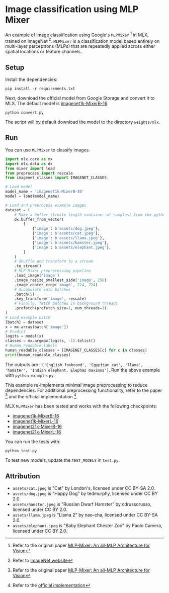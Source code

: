 # Image classification using MLP Mixer

An example of image classification using Google's `MLPMixer` [^1] in MLX, trained on ImageNet [^3]. `MLPMixer` is a classification model based entirely on multi-layer perceptrons (MLPs) that are repeatedly applied across either spatial locations or feature channels.

## Setup

Install the dependencies:

```shell
pip install -r requirements.txt
```

Next, download the official model from Google Storage and convert it to MLX. The
default model is [imagenet1k-MixerB-16](https://storage.googleapis.com/mixer_models/imagenet1k/Mixer-B_16.npz).

```
python convert.py
```

The script will by default download the model to the directory ``weights/mlx``.

## Run

You can use `MLPMixer` to classify images. 

```python
import mlx.core as mx
import mlx.data as dx
from mixer import load
from preprocess import rescale
from imagenet_classes import IMAGENET_CLASSES

# Load model
model_name = 'imagenet1k-MixerB-16'
model = load(model_name)

# Load and preprocess example images
dataset = (
    # Make a buffer (finite length container of samples) from the python list
    dx.buffer_from_vector(
        [
            {'image': b'assets/dog.jpeg'},
            {'image': b'assets/cat.jpeg'},
            {'image': b'assets/llama.jpeg'},
            {'image': b'assets/hamster.jpeg'},
            {'image': b'assets/elephant.jpeg'},
        ]
    )
    # Shuffle and transform to a stream
    .to_stream()
    # MLP Mixer preprocessing pipeline
    .load_image('image')
    .image_resize_smallest_side('image', 256)
    .image_center_crop('image', 224, 224)
    # Accumulate into batches
    .batch(5)
    .key_transform('image', rescale)
    # Finally, fetch batches in background threads
    .prefetch(prefetch_size=1, num_threads=1)
)
# Load example batch
[batch] = dataset
x = mx.array(batch['image'])
# Predict
logits = model(x)
classes = mx.argmax(logits, -1).tolist()
# Human readable labels
human_readable_classes = [IMAGENET_CLASSES[c] for c in classes]
print(human_readable_classes)
```
The outputs are : `['English foxhound', 'Egyptian cat', 'llama', 'hamster', 'Indian elephant, Elephas maximus']`. Run the above example with `python example.py`.

This example re-implements minimal image preprocessing to reduce
dependencies. For additional preprocessing functionality, refer to the 
paper [^1] and the official implementation [^2].

MLX `MLPMixer` has been tested and works with the following checkpoints:

- [imagenet1k-MixerB-16](https://storage.googleapis.com/mixer_models/imagenet1k/Mixer-B_16.npz)
- [imagenet1k-MixerL-16](https://storage.googleapis.com/mixer_models/imagenet1k/Mixer-L_16.npz)
- [imagenet21k-MixerB-16](https://storage.googleapis.com/mixer_models/imagenet21k/Mixer-B_16.npz)
- [imagenet21k-MixerL-16](https://storage.googleapis.com/mixer_models/imagenet21k/Mixer-L_16.npz)

You can run the tests with:

```shell
python test.py
```

To test new models, update the `TEST_MODELS` in `test.py`.

## Attribution

- `assets/cat.jpeg` is "Cat" by London's, licensed under CC BY-SA 2.0.
- `assets/dog.jpeg` is "Happy Dog" by tedmurphy, licensed under CC BY 2.0.
- `assets/hamster.jpeg` is "Russian Dwarf Hamster" by cdrussorusso, licensed under CC BY 2.0.
- `assets/llama.jpeg` is "Llama 2" by nao-cha, licensed under CC BY-SA 2.0.
- `assets/elephant.jpeg` is "Baby Elephant Chester Zoo" by Paolo Camera, licensed under CC BY 2.0.

[^1]: Refer to the original paper [MLP-Mixer: An all-MLP Architecture for Vision](https://arxiv.org/pdf/2105.01601.pdf)
[^2]: Refer to the [official implementation](https://github.com/google-research/vision_transformer)
[^3]: Refer to [ImageNet website](https://www.image-net.org/)